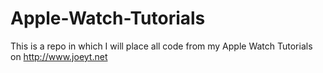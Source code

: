 Apple-Watch-Tutorials
=====================

This is a repo in which I will place all code from my Apple Watch Tutorials on http://www.joeyt.net
